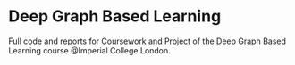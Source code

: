 # Deep Graph Based Learning
Full code and reports for [Coursework](Coursework) and [Project](Project) of the Deep Graph Based Learning course @Imperial College London.